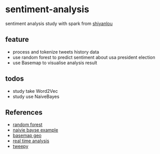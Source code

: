 # sentiment-analysis

sentiment analysis study with spark from [shiyanlou](https://www.shiyanlou.com/courses/722/labs/2380/document)

## feature

* process and tokenize tweets history data
* use random forest to predict sentiment about usa president election
* use Basemap to visualise analysis result

## todos

* study take Word2Vec
* study use NaiveBayes

## References

* [random forest](http://spark.apache.org/docs/latest/ml-classification-regression.html#random-forests)
* [naivie bayse example](http://spark.apache.org/docs/latest/ml-classification-regression.html#naive-bayes)
* [basemap geo](http://introtopython.org/visualization_earthquakes.html#Adding-detail)
* [real time analysis](https://www.ibm.com/developerworks/cn/analytics/blog/analyze-social-media-data-real-time/index.html)
* [tweepy](https://marcobonzanini.com/2015/03/09/mining-twitter-data-with-python-part-2/https://www.shiyanlou.com/courses/722/labs/2380/document)